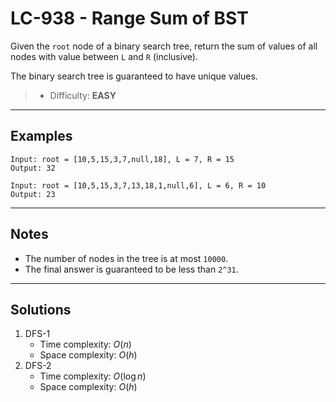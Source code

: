 # LC-938 - Range Sum of BST

Given the `root` node of a binary search tree, return the sum of values of all nodes with value between `L` and `R` (inclusive).

The binary search tree is guaranteed to have unique values.

> * Difficulty: **EASY**

---
## Examples

```
Input: root = [10,5,15,3,7,null,18], L = 7, R = 15
Output: 32
```

```
Input: root = [10,5,15,3,7,13,18,1,null,6], L = 6, R = 10
Output: 23
```

---
## Notes

* The number of nodes in the tree is at most `10000`.
* The final answer is guaranteed to be less than `2^31`.

---
## Solutions

1. DFS-1
    * Time complexity: $O(n)$
    * Space complexity: $O(h)$
2. DFS-2
    * Time complexity: $O(\log{n})$
    * Space complexity: $O(h)$